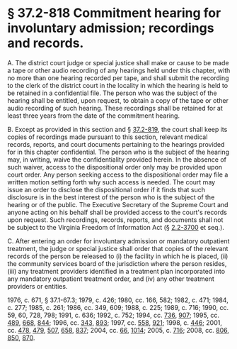 # § 37.2-818 Commitment hearing for involuntary admission; recordings and records.

<p>A. The district court judge or special justice shall make or cause to be made a tape or other audio recording of any hearings held under this chapter, with no more than one hearing recorded per tape, and shall submit the recording to the clerk of the district court in the locality in which the hearing is held to be retained in a confidential file. The person who was the subject of the hearing shall be entitled, upon request, to obtain a copy of the tape or other audio recording of such hearing. These recordings shall be retained for at least three years from the date of the commitment hearing.</p><p>B. Except as provided in this section and § <a href='http://law.lis.virginia.gov/vacode/37.2-819/'>37.2-819</a>, the court shall keep its copies of recordings made pursuant to this section, relevant medical records, reports, and court documents pertaining to the hearings provided for in this chapter confidential. The person who is the subject of the hearing may, in writing, waive the confidentiality provided herein. In the absence of such waiver, access to the dispositional order only may be provided upon court order. Any person seeking access to the dispositional order may file a written motion setting forth why such access is needed. The court may issue an order to disclose the dispositional order if it finds that such disclosure is in the best interest of the person who is the subject of the hearing or of the public. The Executive Secretary of the Supreme Court and anyone acting on his behalf shall be provided access to the court's records upon request. Such recordings, records, reports, and documents shall not be subject to the Virginia Freedom of Information Act (§ <a href='http://law.lis.virginia.gov/vacode/2.2-3700/'>2.2-3700</a> et seq.).</p><p>C. After entering an order for involuntary admission or mandatory outpatient treatment, the judge or special justice shall order that copies of the relevant records of the person be released to (i) the facility in which he is placed, (ii) the community services board of the jurisdiction where the person resides, (iii) any treatment providers identified in a treatment plan incorporated into any mandatory outpatient treatment order, and (iv) any other treatment providers or entities.</p><p>1976, c. 671, § 37.1-67.3; 1979, c. 426; 1980, cc. 166, 582; 1982, c. 471; 1984, c. 277; 1985, c. 261; 1986, cc. 349, 609; 1988, c. 225; 1989, c. 716; 1990, cc. 59, 60, 728, 798; 1991, c. 636; 1992, c. 752; 1994, cc. <a href='http://lis.virginia.gov/cgi-bin/legp604.exe?941+ful+CHAP0736'>736</a>, <a href='http://lis.virginia.gov/cgi-bin/legp604.exe?941+ful+CHAP0907'>907</a>; 1995, cc. <a href='http://lis.virginia.gov/cgi-bin/legp604.exe?951+ful+CHAP0489'>489</a>, <a href='http://lis.virginia.gov/cgi-bin/legp604.exe?951+ful+CHAP0668'>668</a>, <a href='http://lis.virginia.gov/cgi-bin/legp604.exe?951+ful+CHAP0844'>844</a>; 1996, cc. <a href='http://lis.virginia.gov/cgi-bin/legp604.exe?961+ful+CHAP0343'>343</a>, <a href='http://lis.virginia.gov/cgi-bin/legp604.exe?961+ful+CHAP0893'>893</a>; 1997, cc. <a href='http://lis.virginia.gov/cgi-bin/legp604.exe?971+ful+CHAP0558'>558</a>, <a href='http://lis.virginia.gov/cgi-bin/legp604.exe?971+ful+CHAP0921'>921</a>; 1998, c. <a href='http://lis.virginia.gov/cgi-bin/legp604.exe?981+ful+CHAP0446'>446</a>; 2001, cc. <a href='http://lis.virginia.gov/cgi-bin/legp604.exe?011+ful+CHAP0478'>478</a>, <a href='http://lis.virginia.gov/cgi-bin/legp604.exe?011+ful+CHAP0479'>479</a>, <a href='http://lis.virginia.gov/cgi-bin/legp604.exe?011+ful+CHAP0507'>507</a>, <a href='http://lis.virginia.gov/cgi-bin/legp604.exe?011+ful+CHAP0658'>658</a>, <a href='http://lis.virginia.gov/cgi-bin/legp604.exe?011+ful+CHAP0837'>837</a>; 2004, cc. <a href='http://lis.virginia.gov/cgi-bin/legp604.exe?041+ful+CHAP0066'>66</a>, <a href='http://lis.virginia.gov/cgi-bin/legp604.exe?041+ful+CHAP1014'>1014</a>; 2005, c. <a href='http://lis.virginia.gov/cgi-bin/legp604.exe?051+ful+CHAP0716'>716</a>; 2008, cc. <a href='http://lis.virginia.gov/cgi-bin/legp604.exe?081+ful+CHAP0806'>806</a>, <a href='http://lis.virginia.gov/cgi-bin/legp604.exe?081+ful+CHAP0850'>850</a>, <a href='http://lis.virginia.gov/cgi-bin/legp604.exe?081+ful+CHAP0870'>870</a>.</p>